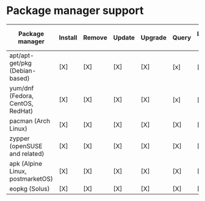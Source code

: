 # Package manager support

| Package manager                  | Install | Remove | Update | Upgrade | Query | List all | \-\-noconfirm switch |
| ---                              | ---     | ---    | ---    | ---     | ---   | ---      | ---                  |
| apt/apt-get/pkg (Debian-based)   | [X]     | [X]    | [X]    | [X]     | [x]   | [x]      | [x]                  |
| yum/dnf (Fedora, CentOS, RedHat) | [X]     | [X]    | [X]    | [X]     | [x]   | [x]      | [x]                  |
| pacman (Arch Linux)              | [X]     | [X]    | [X]    | [X]     | [X]   | [X]      | [x]                  |
| zypper (openSUSE and related)    | [X]     | [X]    | [X]    | [X]     | [X]   | [X]      | [x]                  |
| apk (Alpine Linux, postmarketOS) | [X]     | [X]    | [X]    | [X]     | [X]   | [X]      | [ ]                  |
| eopkg (Solus)                    | [X]     | [X]    | [X]    | [X]     | [X]   | [X]      | [ ]                  |
